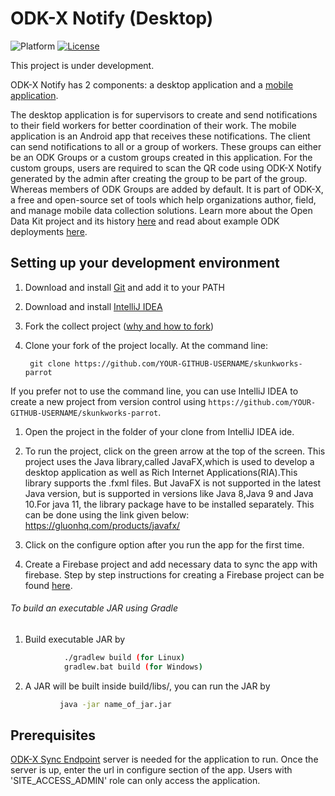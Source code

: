 # ODK-X Notify (Desktop)
![Platform](https://img.shields.io/badge/platform-Desktop-blue.svg)
[![License](https://img.shields.io/badge/license-Apache%202.0-blue.svg)](https://opensource.org/licenses/Apache-2.0)

This project is under development.

ODK-X Notify has 2 components: a desktop application and a [mobile application](https://github.com/opendatakit/skunkworks-bat).

The desktop application is for supervisors to create and send notifications to their field workers for better coordination of their work. The mobile application is an Android app that receives these notifications. 
The client can send notifications to all or a group of workers. These groups can either be an ODK Groups or a custom groups created in this application. For the custom groups, users are required to scan the QR code using ODK-X Notify generated by the admin after creating the group to be part of the group. Whereas members of ODK Groups are added by default.
It is part of ODK-X, a free and open-source set of tools which help organizations author, field, and manage mobile data collection solutions. Learn more about the Open Data Kit project and its history [here](https://opendatakit.org/about/) and read about example ODK deployments [here](https://opendatakit.org/about/deployments/).


## Setting up your development environment

1. Download and install [Git](https://git-scm.com/downloads) and add it to your PATH

1. Download and install [IntelliJ IDEA](https://www.jetbrains.com/idea/) 

1. Fork the collect project ([why and how to fork](https://help.github.com/articles/fork-a-repo/))

1. Clone your fork of the project locally. At the command line:

        git clone https://github.com/YOUR-GITHUB-USERNAME/skunkworks-parrot

 If you prefer not to use the command line, you can use IntelliJ IDEA to create a new project from version control using `https://github.com/YOUR-GITHUB-USERNAME/skunkworks-parrot`. 

1. Open the project in the folder of your clone from IntelliJ IDEA ide.

2. To run the project, click on the green arrow at the top of the screen. This project uses the Java library,called JavaFX,which is used to develop a desktop application as well as Rich Internet Applications(RIA).This library supports the .fxml files. But JavaFX is not supported in the latest Java version, but is supported in versions like Java 8,Java 9 and Java 10.For java 11, the library package have to be installed separately. This can be done using the link given below: https://gluonhq.com/products/javafx/
3. Click on the configure option after you run the app for the first time.

4. Create a Firebase project and add necessary data to sync the app with firebase. Step by step instructions for creating a Firebase project can be found [here](https://drive.google.com/open?id=10_9oU_8zrek7lt7BRYmJJwo22rs51uAw).

###### To build an executable JAR using Gradle
  1. Build executable JAR by
```bash
            ./gradlew build (for Linux)
            gradlew.bat build (for Windows)
```
  2. A JAR will be built inside build/libs/, you can run the JAR by
```bash
           java -jar name_of_jar.jar
```

## Prerequisites

[ODK-X Sync Endpoint](https://docs.opendatakit.org/odk2/sync-endpoint/) server is needed for the application to run. Once the server is up, enter the url in configure section of the app. Users with 'SITE_ACCESS_ADMIN' role can only access the application.

